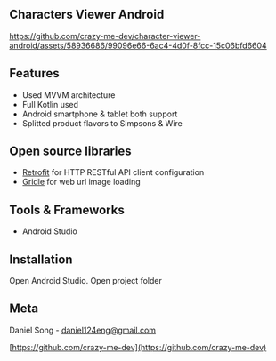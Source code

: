 ## Characters Viewer Android

https://github.com/crazy-me-dev/character-viewer-android/assets/58936686/99096e66-6ac4-4d0f-8fcc-15c06bfd6604


## Features

- Used MVVM architecture
- Full Kotlin used
- Android smartphone & tablet both support
- Splitted product flavors to Simpsons & Wire

## Open source libraries
- [Retrofit](https://square.github.io/retrofit/) for HTTP RESTful API client configuration
- [Gridle](https://github.com/Coffeekraken/gridle) for web url image loading

## Tools & Frameworks

- Android Studio

## Installation

Open Android Studio.
Open project folder

## Meta

Daniel Song - daniel124eng@gmail.com

[https://github.com/crazy-me-dev](https://github.com/crazy-me-dev)
